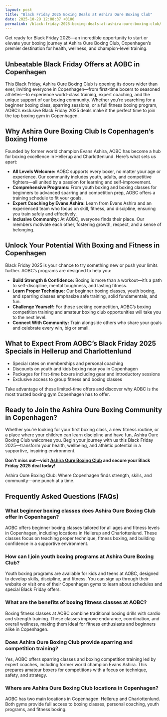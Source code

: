 ```yaml
---
layout: post
title: "Black Friday 2025 Boxing Deals at Ashira Oure Boxing Club"
date: 2025-10-29 12:08:37 +0100
permalink: /black-friday-2025-boxing-deals-at-ashira-oure-boxing-club/
---
```

Get ready for Black Friday 2025—an incredible opportunity to start or elevate your boxing journey at Ashira Oure Boxing Club, Copenhagen’s premier destination for health, wellness, and champion-level training.

## Unbeatable Black Friday Offers at AOBC in Copenhagen

This Black Friday, Ashira Oure Boxing Club is opening its doors wider than ever, inviting everyone in Copenhagen—from first-time boxers to seasoned athletes—to experience world-class training, expert coaching, and the unique support of our boxing community. Whether you’re searching for a beginner boxing class, sparring sessions, or a full fitness boxing program, AOBC’s exclusive Black Friday 2025 deals make it the perfect time to join the top boxing gym in Copenhagen.

## Why Ashira Oure Boxing Club Is Copenhagen’s Boxing Home

Founded by former world champion Evans Ashira, AOBC has become a hub for boxing excellence in Hellerup and Charlottenlund. Here’s what sets us apart:

- **All Levels Welcome:** AOBC supports every boxer, no matter your age or experience. Our community includes youth, adults, and competitive fighters—all united by a passion for learning and self-improvement.
- **Comprehensive Programs:** From youth boxing and boxing classes for beginners to advanced sparring and competition prep, AOBC offers a training schedule to fit your goals.
- **Expert Coaching by Evans Ashira:** Learn from Evans Ashira and an experienced team who focus on skill, fitness, and discipline, ensuring you train safely and effectively.
- **Inclusive Community:** At AOBC, everyone finds their place. Our members motivate each other, fostering growth, respect, and a sense of belonging.

## Unlock Your Potential With Boxing and Fitness in Copenhagen

Black Friday 2025 is your chance to try something new or push your limits further. AOBC’s programs are designed to help you:

- **Build Strength & Confidence:** Boxing is more than a workout—it’s a path to self-discipline, mental toughness, and lasting fitness.
- **Learn Proper Technique:** Our beginner boxing classes, youth boxing, and sparring classes emphasize safe training, solid fundamentals, and fun.
- **Challenge Yourself:** For those seeking competition, AOBC’s boxing competition training and amateur boxing club opportunities will take you to the next level.
- **Connect With Community:** Train alongside others who share your goals and celebrate every win, big or small.

## What to Expect From AOBC’s Black Friday 2025 Specials in Hellerup and Charlottenlund

- Special rates on memberships and personal coaching
- Discounts on youth and kids boxing near you in Copenhagen
- Packages for first-time boxers including gear and introductory sessions
- Exclusive access to group fitness and boxing classes

Take advantage of these limited-time offers and discover why AOBC is the most trusted boxing gym Copenhagen has to offer.

## Ready to Join the Ashira Oure Boxing Community in Copenhagen?

Whether you’re looking for your first boxing class, a new fitness routine, or a place where your children can learn discipline and have fun, Ashira Oure Boxing Club welcomes you. Begin your journey with us this Black Friday 2025—transform your health, wellbeing, and athletic potential in a supportive, inspiring environment.

**Don’t miss out—visit [Ashira Oure Boxing Club](https://www.ashiraoure.com/) and secure your Black Friday 2025 deal today!**

Ashira Oure Boxing Club: Where Copenhagen finds strength, skills, and community—one punch at a time.

## Frequently Asked Questions (FAQs)

### What beginner boxing classes does Ashira Oure Boxing Club offer in Copenhagen?

AOBC offers beginner boxing classes tailored for all ages and fitness levels in Copenhagen, including locations in Hellerup and Charlottenlund. These classes focus on teaching proper technique, fitness boxing, and building confidence in a supportive environment.

### How can I join youth boxing programs at Ashira Oure Boxing Club?

Youth boxing programs are available for kids and teens at AOBC, designed to develop skills, discipline, and fitness. You can sign up through their website or visit one of their Copenhagen gyms to learn about schedules and special Black Friday offers.

### What are the benefits of boxing fitness classes at AOBC?

Boxing fitness classes at AOBC combine traditional boxing drills with cardio and strength training. These classes improve endurance, coordination, and overall wellness, making them ideal for fitness enthusiasts and beginners alike in Copenhagen.

### Does Ashira Oure Boxing Club provide sparring and competition training?

Yes, AOBC offers sparring classes and boxing competition training led by expert coaches, including former world champion Evans Ashira. This prepares amateur boxers for competitions with a focus on technique, safety, and strategy.

### Where are Ashira Oure Boxing Club locations in Copenhagen?

AOBC has two main locations in Copenhagen: Hellerup and Charlottenlund. Both gyms provide full access to boxing classes, personal coaching, youth programs, and fitness boxing.

<script type="application/ld+json">
{
  "@context": "https://schema.org",
  "@type": "BlogPosting",
  "headline": "Black Friday 2025 Boxing Deals at Ashira Oure Boxing Club",
  "description": "Discover unbeatable Black Friday 2025 deals at Ashira Oure Boxing Club, Copenhagen’s premier boxing gym offering beginner classes, sparring, competition training, and youth programs.",
  "author": {
    "@type": "Person",
    "name": "Evans Ashira"
  },
  "publisher": {
    "@type": "Person",
    "name": "Evans Ashira"
  },
  "datePublished": "2025-11-01",
  "mainEntityOfPage": {
    "@type": "WebPage",
    "@id": "https://www.ashiraoure.com/blog/black-friday-2025-boxing-deals"
  },
  "keywords": "ashira oure boxing club, ashira oure, aobc, evans ashira, ashira boxing, boxing club copenhagen, boxing gym copenhagen, boxing copenhagen, hellerup boxing gym, copenhagen boxing club, bokseklub københavn, beginner boxing classes, boxing club for beginners, boxing academy, youth boxing, kids boxing near me, boxing classes, sparring classes, boxing competition training, boxing training for kids, amateur boxing club",
  "articleBody": "Get ready for Black Friday 2025—an incredible opportunity to start or elevate your boxing journey at Ashira Oure Boxing Club, Copenhagen’s premier destination for health, wellness, and champion-level training.\n\nUnbeatable Black Friday Offers at AOBC in Copenhagen\n\nThis Black Friday, Ashira Oure Boxing Club is opening its doors wider than ever, inviting everyone in Copenhagen—from first-time boxers to seasoned athletes—to experience world-class training, expert coaching, and the unique support of our boxing community. Whether you’re searching for a beginner boxing class, sparring sessions, or a full fitness boxing program, AOBC’s exclusive Black Friday 2025 deals make it the perfect time to join the top boxing gym in Copenhagen.\n\nWhy Ashira Oure Boxing Club Is Copenhagen’s Boxing Home\n\nFounded by former world champion Evans Ashira, AOBC has become a hub for boxing excellence in Hellerup and Charlottenlund. Here’s what sets us apart:\n\n- All Levels Welcome: AOBC supports every boxer, no matter your age or experience. Our community includes youth, adults, and competitive fighters—all united by a passion for learning and self-improvement.\n- Comprehensive Programs: From youth boxing and boxing classes for beginners to advanced sparring and competition prep, AOBC offers a training schedule to fit your goals.\n- Expert Coaching by Evans Ashira: Learn from Evans Ashira and an experienced team who focus on skill, fitness, and discipline, ensuring you train safely and effectively.\n- Inclusive Community: At AOBC, everyone finds their place. Our members motivate each other, fostering growth, respect, and a sense of belonging.\n\nUnlock Your Potential With Boxing and Fitness in Copenhagen\n\nBlack Friday 2025 is your chance to try something new or push your limits further. AOBC’s programs are designed to help you:\n\n- Build Strength & Confidence: Boxing is more than a workout—it’s a path to self-discipline, mental toughness, and lasting fitness.\n- Learn Proper Technique: Our beginner boxing classes, youth boxing, and sparring classes emphasize safe training, solid fundamentals, and fun.\n- Challenge Yourself: For those seeking competition, AOBC’s boxing competition training and amateur boxing club opportunities will take you to the next level.\n- Connect With Community: Train alongside others who share your goals and celebrate every win, big or small.\n\nWhat to Expect From AOBC’s Black Friday 2025 Specials in Hellerup and Charlottenlund\n\n- Special rates on memberships and personal coaching\n- Discounts on youth and kids boxing near you in Copenhagen\n- Packages for first-time boxers including gear and introductory sessions\n- Exclusive access to group fitness and boxing classes\n\nTake advantage of these limited-time offers and discover why AOBC is the most trusted boxing gym Copenhagen has to offer.\n\nReady to Join the Ashira Oure Boxing Community in Copenhagen?\n\nWhether you’re looking for your first boxing class, a new fitness routine, or a place where your children can learn discipline and have fun, Ashira Oure Boxing Club welcomes you. Begin your journey with us this Black Friday 2025—transform your health, wellbeing, and athletic potential in a supportive, inspiring environment.\n\nDon’t miss out—visit Ashira Oure Boxing Club and secure your Black Friday 2025 deal today!"
}
</script>

<script type="application/ld+json">
{
  "@context": "https://schema.org",
  "@type": "FAQPage",
  "mainEntity": [
    {
      "@type": "Question",
      "name": "What beginner boxing classes does Ashira Oure Boxing Club offer in Copenhagen?",
      "acceptedAnswer": {
        "@type": "Answer",
        "text": "AOBC offers beginner boxing classes tailored for all ages and fitness levels in Copenhagen, including locations in Hellerup and Charlottenlund. These classes focus on teaching proper technique, fitness boxing, and building confidence in a supportive environment."
      }
    },
    {
      "@type": "Question",
      "name": "How can I join youth boxing programs at Ashira Oure Boxing Club?",
      "acceptedAnswer": {
        "@type": "Answer",
        "text": "Youth boxing programs are available for kids and teens at AOBC, designed to develop skills, discipline, and fitness. You can sign up through their website or visit one of their Copenhagen gyms to learn about schedules and special Black Friday offers."
      }
    },
    {
      "@type": "Question",
      "name": "What are the benefits of boxing fitness classes at AOBC?",
      "acceptedAnswer": {
        "@type": "Answer",
        "text": "Boxing fitness classes at AOBC combine traditional boxing drills with cardio and strength training. These classes improve endurance, coordination, and overall wellness, making them ideal for fitness enthusiasts and beginners alike in Copenhagen."
      }
    },
    {
      "@type": "Question",
      "name": "Does Ashira Oure Boxing Club provide sparring and competition training?",
      "acceptedAnswer": {
        "@type": "Answer",
        "text": "Yes, AOBC offers sparring classes and boxing competition training led by expert coaches, including former world champion Evans Ashira. This prepares amateur boxers for competitions with a focus on technique, safety, and strategy."
      }
    },
    {
      "@type": "Question",
      "name": "Where are Ashira Oure Boxing Club locations in Copenhagen?",
      "acceptedAnswer": {
        "@type": "Answer",
        "text": "AOBC has two main locations in Copenhagen: Hellerup and Charlottenlund. Both gyms provide full access to boxing classes, personal coaching, youth programs, and fitness boxing."
      }
    }
  ]
}
</script>